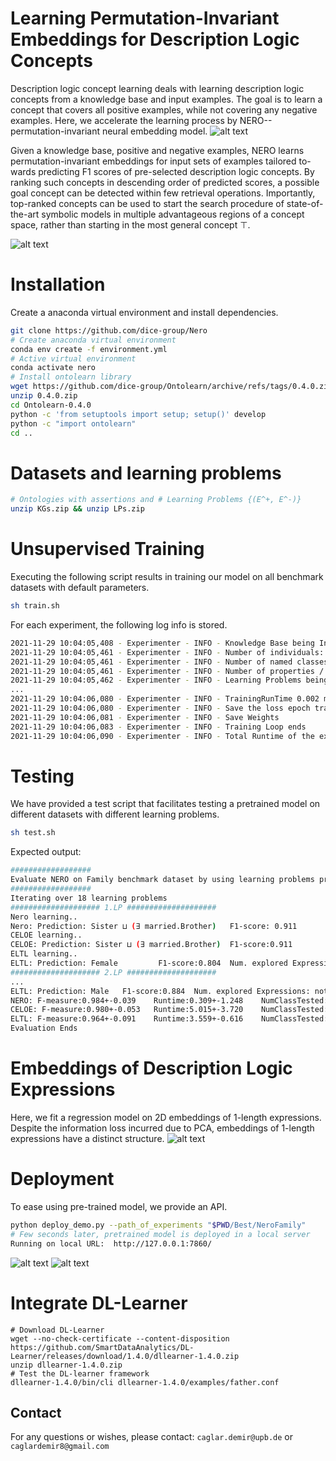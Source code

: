 # Learning Permutation-Invariant Embeddings for Description Logic Concepts

Description logic concept learning deals with learning description logic concepts from a knowledge base and input examples. 
The goal is to learn a concept that covers all positive examples, while not covering any negative examples. 
Here, we accelerate the learning process by NERO--permutation-invariant neural embedding model.
![alt text](core/figures/nero.png)

Given a knowledge base, positive and negative examples, NERO learns permutation-invariant embeddings for input sets of examples tailored to-
wards predicting F1 scores of pre-selected description logic concepts. By
ranking such concepts in descending order of predicted scores, a possible
goal concept can be detected within few retrieval operations. 
Importantly, top-ranked concepts can be used to start the search procedure of
state-of-the-art symbolic models in multiple advantageous regions of a
concept space, rather than starting in the most general concept ⊤.

![alt text](core/figures/kb.png)


# Installation
Create a anaconda virtual environment and install dependencies.
```sh
git clone https://github.com/dice-group/Nero
# Create anaconda virtual environment
conda env create -f environment.yml
# Active virtual environment 
conda activate nero
# Install ontolearn library
wget https://github.com/dice-group/Ontolearn/archive/refs/tags/0.4.0.zip
unzip 0.4.0.zip
cd Ontolearn-0.4.0
python -c 'from setuptools import setup; setup()' develop
python -c "import ontolearn"
cd ..
```
# Datasets and learning problems 
```sh
# Ontologies with assertions and # Learning Problems {(E^+, E^-)}
unzip KGs.zip && unzip LPs.zip
```

# Unsupervised Training
Executing the following script results in training our model on all benchmark datasets with default parameters.
```sh
sh train.sh
```
For each experiment, the following log info is stored.
```sh
2021-11-29 10:04:05,408 - Experimenter - INFO - Knowledge Base being Initialized /../KGs/Lymphography/lymphography.owl
2021-11-29 10:04:05,461 - Experimenter - INFO - Number of individuals: 148
2021-11-29 10:04:05,461 - Experimenter - INFO - Number of named classes / expressions: 49
2021-11-29 10:04:05,461 - Experimenter - INFO - Number of properties / roles : 0
2021-11-29 10:04:05,462 - Experimenter - INFO - Learning Problems being generated
...
2021-11-29 10:04:06,080 - Experimenter - INFO - TrainingRunTime 0.002 minutes
2021-11-29 10:04:06,080 - Experimenter - INFO - Save the loss epoch trajectory
2021-11-29 10:04:06,081 - Experimenter - INFO - Save Weights
2021-11-29 10:04:06,083 - Experimenter - INFO - Training Loop ends
2021-11-29 10:04:06,090 - Experimenter - INFO - Total Runtime of the experiment:0.20418190956115723
```

# Testing
We have provided a test script that facilitates testing a pretrained model on different datasets with different learning problems.
```sh
sh test.sh
```
Expected output: 
```sh
##################
Evaluate NERO on Family benchmark dataset by using learning problems provided in DL-Learner
##################
Iterating over 18 learning problems
#################### 1.LP ####################
Nero learning..
Nero: Prediction: Sister ⊔ (∃ married.Brother)   F1-score: 0.911         Num. explored Expressions: 100
CELOE learning..
CELOE: Prediction: Sister ⊔ (∃ married.Brother)  F1-score:0.911          Num. explored Expressions: 8038
ELTL learning..
ELTL: Prediction: Female         F1-score:0.804  Num. explored Expressions: not reported.
#################### 2.LP ####################
...
ELTL: Prediction: Male   F1-score:0.884  Num. explored Expressions: not reported.
NERO: F-measure:0.984+-0.039    Runtime:0.309+-1.248    NumClassTested:21.056+-37.298
CELOE: F-measure:0.980+-0.053   Runtime:5.015+-3.720    NumClassTested:1457.333+-3270.442
ELTL: F-measure:0.964+-0.091    Runtime:3.559+-0.616    NumClassTested:-1.000+-0.000
Evaluation Ends
```


# Embeddings of Description Logic Expressions
Here, we fit a regression model on 2D embeddings of 1-length expressions. 
Despite the information loss incurred due to PCA, embeddings of 1-length expressions have a distinct structure.
![alt text](core/figures/regplotfamily_plot.png)
# Deployment
To ease using pre-trained model, we provide an API.
```sh
python deploy_demo.py --path_of_experiments "$PWD/Best/NeroFamily"
# Few seconds later, pretrained model is deployed in a local server
Running on local URL:  http://127.0.0.1:7860/
```
![alt text](core/figures/deploy_1.png)
![alt text](core/figures/deploy_2.png)


# Integrate DL-Learner
```
# Download DL-Learner
wget --no-check-certificate --content-disposition https://github.com/SmartDataAnalytics/DL-Learner/releases/download/1.4.0/dllearner-1.4.0.zip
unzip dllearner-1.4.0.zip
# Test the DL-learner framework
dllearner-1.4.0/bin/cli dllearner-1.4.0/examples/father.conf
```
## Contact
For any questions or wishes, please contact:  ```caglar.demir@upb.de``` or ```caglardemir8@gmail.com```
